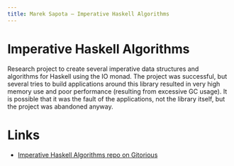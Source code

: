 ```yaml
---
title: Marek Sapota — Imperative Haskell Algorithms
---
```


# Imperative Haskell Algorithms

Research project to create several imperative data structures and algorithms for
Haskell using the IO monad.  The project was successful, but several tries to
build applications around this library resulted in very high memory use and poor
performance (resulting from excessive GC usage).  It is possible that it was the
fault of the applications, not the library itself, but the project was abandoned
anyway.

# Links
- [Imperative Haskell Algorithms repo on
  Gitorious](http://gitorious.org/imperative-haskell-algorithms)
